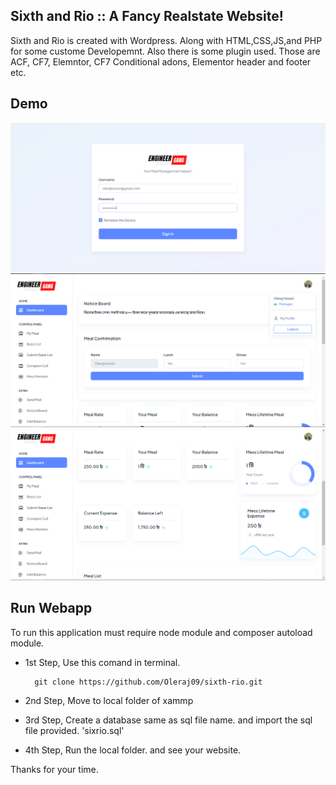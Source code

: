 ## Sixth and Rio :: A Fancy Realstate Website!
Sixth and Rio is created with Wordpress. Along with  HTML,CSS,JS,and PHP for some custome Developemnt.
Also there is some plugin used. Those are ACF, CF7, Elemntor, CF7 Conditional adons, Elementor header and footer etc.


## Demo



<img src="https://raw.githubusercontent.com/Oleraj09/Mess-Meal-System/master/Demo/1.PNG" alt="">


<img src="https://raw.githubusercontent.com/Oleraj09/Mess-Meal-System/master/Demo/5.png" alt="User Dashboard">


<img src="https://raw.githubusercontent.com/Oleraj09/Mess-Meal-System/master/Demo/6.png" alt="User Dashboard">




## Run Webapp
To run this application must require node module and composer autoload module.

- 1st Step, Use this comand in terminal.


        git clone https://github.com/Oleraj09/sixth-rio.git
        
        
- 2nd Step, Move to local folder of xammp
        
        
- 3rd Step, Create a database same as sql file name. and import the sql file provided. 'sixrio.sql'

        
        
- 4th Step, Run the local folder. and see your website.


Thanks for your time. 
        
        
